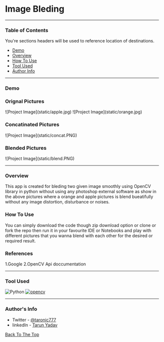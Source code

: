# Image Bleding
---

### Table of Contents
You're sections headers will be used to reference location of destinations.

- [Demo](#demo)
- [Overview](#overview)
- [How To Use](#how-to-use)
- [Tool Used](#tool-used)
- [Author Info](#author-info)

---

### Demo

<h3>Orignal Pictures</h3>
![Project Image](static/apple.jpg)
![Project Image](static/orange.jpg)
<h3>Concatinated Pictures</h3>
![Project Image](static/concat.PNG)
<h3>Blended Pictures</h3>
![Project Image](static/blend.PNG)

---

### Overview

This app is created for bleding two given image smoothly using OpenCV library in python without using any photoshop external software as show in the above pictures where a orange and apple pictures is blend bueatifully without any image distortion, disturbance or noises.

### How To Use

You can simply download the code though zip download option or clone or fork the repo then run it in your favourite IDE or Notebooks and play with different pictures that you wanna blend with each other for the desired or required result.

### References
1.Google
2.OpenCV Api doccumentation

---

### Tool Used

![Python](https://img.shields.io/badge/Python-3.8-blueviolet)
<a href="https://opencv.org/" target="_blank"> <img src="https://www.vectorlogo.zone/logos/opencv/opencv-icon.svg" alt="opencv" width="40" height="40"/> </a>


---

### Author's Info

- Twitter - [@taronic777](https://twitter.com/taronic777)
- linkedIn - [Tarun Yadav](https://www.linkedin.com/in/tarun-yadav-47442112b/)

[Back To The Top](#read-me-template)

